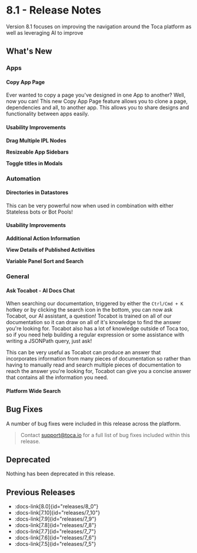 # 8.1 - Release Notes

Version 8.1 focuses on improving the navigation around the Toca platform as well as leveraging AI to improve

## What's New

### Apps

#### Copy App Page

Ever wanted to copy a page you've designed in one App to another? Well, now you can! This new Copy App Page feature allows you to clone a page, dependencies and all, to another app. This allows you to share designs and functionality between apps easily.

#### Usability Improvements

**Drag Multiple IPL Nodes**

**Resizeable App Sidebars**

**Toggle titles in Modals**


### Automation

#### Directories in Datastores

This can be very powerful now when used in combination with either Stateless bots or Bot Pools!



#### Usability Improvements

**Additional Action Information**

**View Details of Published Activities**

**Variable Panel Sort and Search**

### General

#### Ask Tocabot - AI Docs Chat

When searching our documentation, triggered by either the `Ctrl/Cmd + K` hotkey or by clicking the search icon in the bottom, you can now ask Tocabot, our AI assistant, a question! Tocabot is trained on all of our documentation so it can draw on all of it's knowledge to find the answer you're looking for. Tocabot also has a lot of knowledge outside of Toca too, so if you need help building a regular expression or some assistance with writing a JSONPath query, just ask!

This can be very useful as Tocabot can produce an answer that incorporates information from many pieces of documentation so rather than having to manually read and search multiple pieces of documentation to reach the answer you're looking for, Tocabot can give you a concise answer that contains all the information you need.


#### Platform Wide Search


## Bug Fixes

A number of bug fixes were included in this release across the platform.

> Contact <support@toca.io> for a full list of bug fixes included within this release.

## Deprecated

Nothing has been deprecated in this release.

## Previous Releases

- :docs-link[8.0]{id="releases/8_0"}
- :docs-link[7.10]{id="releases/7_10"}
- :docs-link[7.9]{id="releases/7_9"}
- :docs-link[7.8]{id="releases/7_8"}
- :docs-link[7.7]{id="releases/7_7"}
- :docs-link[7.6]{id="releases/7_6"}
- :docs-link[7.5]{id="releases/7_5"}
